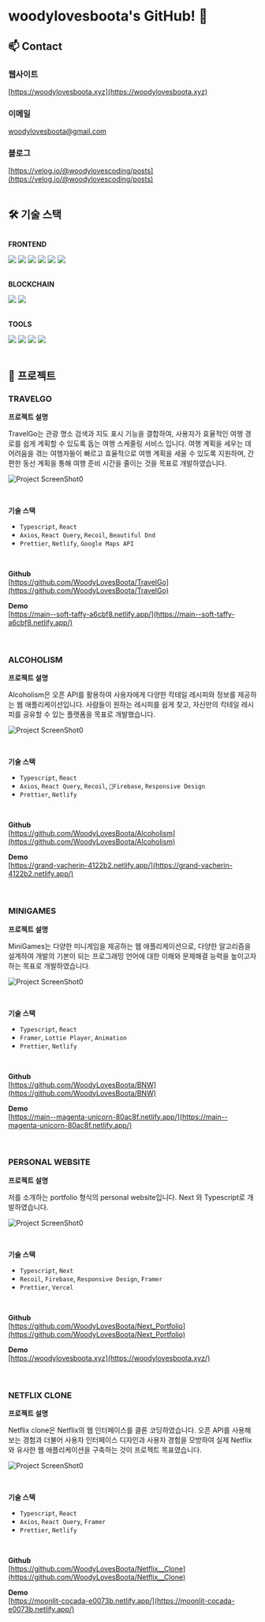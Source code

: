 # woodylovesboota's GitHub! 👋


## 📫 Contact
### 웹사이트
[https://woodylovesboota.xyz](https://woodylovesboota.xyz)
<br>

### 이메일 
[woodylovesboota@gmail.com](mailto:woodylovesboota@gmail.com)
<br>

### 블로그
[https://velog.io/@woodylovescoding/posts](https://velog.io/@woodylovescoding/posts)
<br>
<br>

## 🛠 기술 스택
<div style="display:flex; flex-direction:column; align-items:flex-start;">
    <!-- Frontend -->
    <p><strong>FRONTEND</strong></p>
    <div>
        <img src="https://img.shields.io/badge/html5-E34F26?style=flat-square&logo=html5&logoColor=white"> 
        <img src="https://img.shields.io/badge/css-1572B6?style=flat-square&logo=css3&logoColor=white"> 
        <img src="https://img.shields.io/badge/javascript-F7DF1E?style=flat-square&logo=javascript&logoColor=black"> 
        <img src="https://img.shields.io/badge/next-000000?style=flat-square&logo=next.js&logoColor=white">
        <img src="https://img.shields.io/badge/typescript-3178C6?style=flat-square&logo=typescript&logoColor=white">
        <img src="https://img.shields.io/badge/react-61DAFB?style=flat-square&logo=react&logoColor=white">
    </div>
    <br>
    <p><strong>BLOCKCHAIN</strong></p>
    <div>
        <img src="https://img.shields.io/badge/solidity-363636?style=flat-square&logo=solidity&logoColor=white"> 
        <img src="https://img.shields.io/badge/ethereum-3C3C3D?style=flat-square&logo=ethereum&logoColor=white"> 
    </div>
    <br>
    <p><strong>TOOLS</strong></p>
    <div>
        <img src="https://img.shields.io/badge/firebase-FFCA28?style=flat-square&logo=firebase&logoColor=white"> 
        <img src="https://img.shields.io/badge/github-181717?style=flat-square&logo=github&logoColor=white"> 
        <img src="https://img.shields.io/badge/netlify-00C7B7?style=flat-square&logo=netlify&logoColor=white"> 
        <img src="https://img.shields.io/badge/vercel-000000?style=flat-square&logo=vercel&logoColor=white"> 
    </div>
</div><br>

## 💼 프로젝트

### TRAVELGO

**프로젝트 설명**
<br>

TravelGo는 관광 명소 검색과 지도 표시 기능을 결합하여, 사용자가 효율적인 여행 경로를 쉽게 계획할 수 있도록 돕는 여행 스케줄링 서비스 입니다. 여행 계획을 세우는 데 어려움을 겪는 여행자들이 빠르고 효율적으로 여행 계획을 세울 수 있도록 지원하며, 간편한 동선 계획을 통해 여행 준비 시간을 줄이는 것을 목표로 개발하였습니다.

![Project ScreenShot0](https://firebasestorage.googleapis.com/v0/b/travelgo-6fa6a.appspot.com/o/Travelgo%2Ftravelgo%2001.webp?alt=media&token=f892f767-8833-4c2b-95be-048db9324ed8)

<br>

**기술 스택**
<br>

- `Typescript`, `React`
- `Axios`, `React Query`, `Recoil`, `Beautiful Dnd`
- `Prettier`, `Netlify`, `Google Maps API`
<br>

**Github**
<br>
[https://github.com/WoodyLovesBoota/TravelGo](https://github.com/WoodyLovesBoota/TravelGo)
<br>

**Demo**
<br>
[https://main--soft-taffy-a6cbf8.netlify.app/](https://main--soft-taffy-a6cbf8.netlify.app/)
<br>
<br>
<br>
### ALCOHOLISM

**프로젝트 설명**
<br>

Alcoholism은 오픈 API를 활용하여 사용자에게 다양한 칵테일 레시피와 정보를 제공하는 웹 애플리케이션입니다. 사람들이 원하는 레시피를 쉽게 찾고, 자신만의 칵테일 레시피를 공유할 수 있는 플랫폼을 목표로 개발했습니다. 

![Project ScreenShot0](https://firebasestorage.googleapis.com/v0/b/travelgo-6fa6a.appspot.com/o/Alcoholism%2Falcoholism%2001.webp?alt=media&token=b76858d5-76a4-497a-976f-4315da940925)

<br>

**기술 스택**
<br>

- `Typescript`, `React`
- `Axios`, `React Query`, `Recoil`, `Firebase`, `Responsive Design`
- `Prettier`, `Netlify`
<br>

**Github**
<br>
[https://github.com/WoodyLovesBoota/Alcoholism](https://github.com/WoodyLovesBoota/Alcoholism)
<br>

**Demo**
<br>
[https://grand-vacherin-4122b2.netlify.app/](https://grand-vacherin-4122b2.netlify.app/)
<br>
<br>
<br>

### MINIGAMES

**프로젝트 설명**
<br>

MiniGames는 다양한 미니게임을 제공하는 웹 애플리케이션으로, 다양한 알고리즘을 설계하여 개발의 기본이 되는 프로그래밍 언어에 대한 이해와 문제해결 능력을 높이고자 하는 목표로 개발하였습니다. 

![Project ScreenShot0](https://firebasestorage.googleapis.com/v0/b/travelgo-6fa6a.appspot.com/o/Minigames%2FMinigame0.webp?alt=media&token=ef916d11-0883-45ae-9ddf-e5d294116630)

<br>

**기술 스택**
<br>

- `Typescript`, `React`
- `Framer`, `Lottie Player`, `Animation`
- `Prettier`, `Netlify`
<br>

**Github**
<br>
[https://github.com/WoodyLovesBoota/BNW](https://github.com/WoodyLovesBoota/BNW)
<br>

**Demo**
<br>
[https://main--magenta-unicorn-80ac8f.netlify.app/](https://main--magenta-unicorn-80ac8f.netlify.app/)
<br>
<br>
<br>
### PERSONAL WEBSITE

**프로젝트 설명**
<br>

저를 소개하는 portfolio 형식의 personal website입니다. 
Next 와 Typescript로 개발하였습니다.

![Project ScreenShot0](https://firebasestorage.googleapis.com/v0/b/travelgo-6fa6a.appspot.com/o/Portfolio%2F1704345778942.webp?alt=media&token=33598474-e14e-4493-afe1-9b1e01d5dcde)

<br>

**기술 스택**
<br>

- `Typescript`, `Next`
- `Recoil`, `Firebase`, `Responsive Design`, `Framer`
- `Prettier`, `Vercel`
<br>

**Github**
<br>
[https://github.com/WoodyLovesBoota/Next_Portfolio](https://github.com/WoodyLovesBoota/Next_Portfolio)
<br>

**Demo**
<br>
[https://woodylovesboota.xyz](https://woodylovesboota.xyz/)
<br>
<br>
<br>
### NETFLIX CLONE

**프로젝트 설명**
<br>

Netflix clone은 Netflix의 웹 인터페이스를 클론 코딩하였습니다. 오픈 API를 사용해보는 경험과 더불어 사용자 인터페이스 디자인과 사용자 경험을 모방하여 실제 Netflix와 유사한 웹 애플리케이션을 구축하는 것이 프로젝트 목표였습니다. 

![Project ScreenShot0](https://firebasestorage.googleapis.com/v0/b/travelgo-6fa6a.appspot.com/o/Netflix%2FNeflix%2003.webp?alt=media&token=64a97313-499d-4500-a911-05c77eea7d4b)

<br>

**기술 스택**
<br>

- `Typescript`, `React`
- `Axios`, `React Query`, `Framer`
- `Prettier`, `Netlify`
<br>

**Github**
<br>
[https://github.com/WoodyLovesBoota/Netflix__Clone](https://github.com/WoodyLovesBoota/Netflix__Clone)
<br>

**Demo**
<br>
[https://moonlit-cocada-e0073b.netlify.app/](https://moonlit-cocada-e0073b.netlify.app/)
<br>



